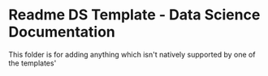 # Readme DS Template - Data Science Documentation

This folder is for adding anything which isn't natively supported by one of the templates'